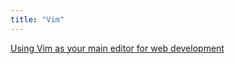 ```yaml
---
title: "Vim"
---
```


[Using Vim as your main editor for web
development](https://dev.to/fidelve/using-vim-as-your-main-editor-for-web-development-5a73)
